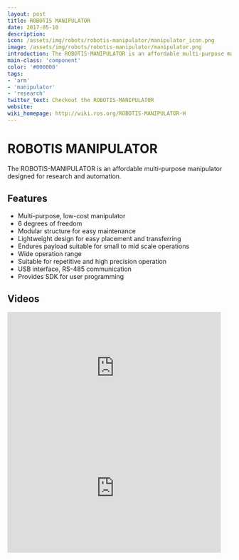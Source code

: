 ```yaml
---
layout: post
title: ROBOTIS MANIPULATOR
date: 2017-05-10
description:
icon: /assets/img/robots/robotis-manipulator/manipulator_icon.png
image: /assets/img/robots/robotis-manipulator/manipulator.png
introduction: The ROBOTIS-MANIPULATOR is an affordable multi-purpose manipulator designed for research and automation.
main-class: 'component'
color: '#000000'
tags:
- 'arm'
- 'manipulator'
- 'research'
twitter_text: Checkout the ROBOTIS-MANIPULATOR
website: 
wiki_homepage: http://wiki.ros.org/ROBOTIS-MANIPULATOR-H
---
```


# ROBOTIS MANIPULATOR

The ROBOTIS-MANIPULATOR is an affordable multi-purpose manipulator designed for research and automation.

## Features

* Multi-purpose, low-cost manipulator
* 6 degrees of freedom
* Modular structure for easy maintenance
* Lightweight design for easy placement and transferring
* Endures payload suitable for small to mid scale operations
* Wide operation range
* Suitable for repetitive and high precision operation
* USB interface, RS-485 communication
* Provides SDK for user programming

## Videos

<iframe width="480" height="270" src="https://www.youtube-nocookie.com/embed/VHpNbKvo0AE" frameborder="0" allowfullscreen></iframe>

<iframe width="480" height="270" src="https://www.youtube-nocookie.com/embed/Gu9PLb7F_QU" frameborder="0" allowfullscreen></iframe>
